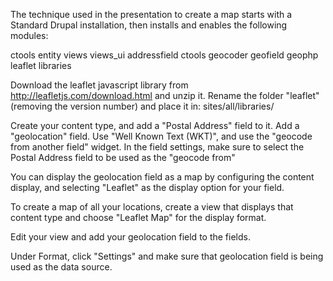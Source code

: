 The technique used in the presentation to create a map starts with a Standard Drupal installation, then installs and enables the following modules:

ctools
entity
views
views_ui
addressfield
ctools
geocoder
geofield
geophp
leaflet
libraries

Download the leaflet javascript library from http://leafletjs.com/download.html and unzip it. Rename the folder "leaflet" (removing the version number) and place it in:
sites/all/libraries/

Create your content type, and add a "Postal Address" field to it.
Add a "geolocation" field. Use "Well Known Text (WKT)", and use the "geocode from another field" widget. In the field settings, make sure to select the Postal Address field to be used as the "geocode from"

You can display the geolocation field as a map by configuring the content display, and selecting "Leaflet" as the display option for your field.

To create a map of all your locations, create a view that displays that content type and choose "Leaflet Map" for the display format.

Edit your view and add your geolocation field to the fields.

Under Format, click "Settings" and make sure that geolocation field is being used as the data source.
